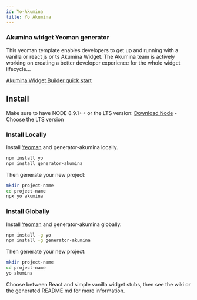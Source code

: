 ```yaml
---
id: Yo-Akumina
title: Yo Akumina
---
```


### Akumina widget Yeoman generator

This yeoman template enables developers to get up and running with a vanilla or react js or ts Akumina Widget. The Akumina team is actively working on creating a better developer experience for the whole widget lifecycle...

[Akumina Widget Builder quick start](Akumina-Widget-Builder.md)

## Install

Make sure to have NODE 8.9.1++ or the LTS version: [Download Node](https://nodejs.org/en/download/) - Choose the LTS version

### Install Locally

Install [Yeoman](http://yeoman.io) and generator-akumina locally.

```bash
npm install yo
npm install generator-akumina
```

Then generate your new project:

```bash
mkdir project-name
cd project-name
npx yo akumina
```

### Install Globally

Install [Yeoman](http://yeoman.io) and generator-akumina globally.

```bash
npm install -g yo
npm install -g generator-akumina
```

Then generate your new project:

```bash
mkdir project-name
cd project-name
yo akumina
```

Choose between React and simple vanilla widget stubs, then see the wiki or the generated README.md for more information.